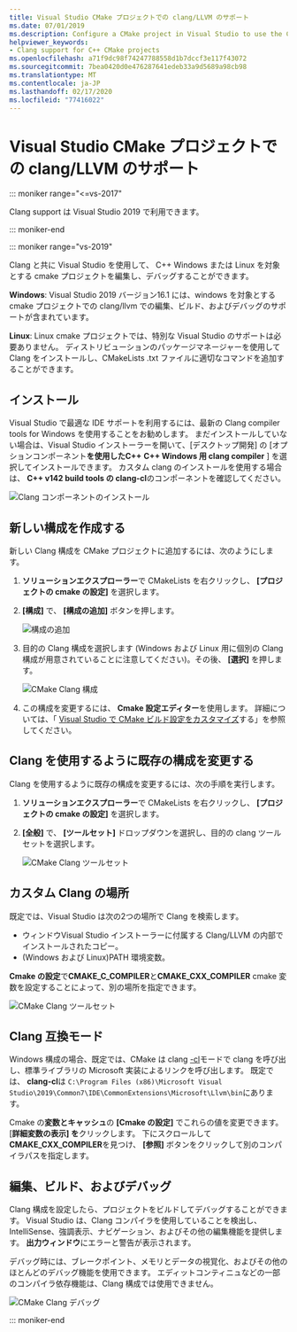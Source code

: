 ```yaml
---
title: Visual Studio CMake プロジェクトでの clang/LLVM のサポート
ms.date: 07/01/2019
ms.description: Configure a CMake project in Visual Studio to use the Clang/LLVM toolchain.
helpviewer_keywords:
- Clang support for C++ CMake projects
ms.openlocfilehash: a71f9dc98f74247788558d1b7dccf3e117f43072
ms.sourcegitcommit: 7bea0420d0e476287641edeb33a9d5689a98cb98
ms.translationtype: MT
ms.contentlocale: ja-JP
ms.lasthandoff: 02/17/2020
ms.locfileid: "77416022"
---
```

# <a name="clangllvm-support-in-visual-studio-cmake-projects"></a>Visual Studio CMake プロジェクトでの clang/LLVM のサポート

::: moniker range="<=vs-2017"

Clang support は Visual Studio 2019 で利用できます。

::: moniker-end

::: moniker range="vs-2019"

Clang と共に Visual Studio を使用して、 C++ Windows または Linux を対象とする cmake プロジェクトを編集し、デバッグすることができます。

**Windows**: Visual Studio 2019 バージョン16.1 には、windows を対象とする cmake プロジェクトでの clang/llvm での編集、ビルド、およびデバッグのサポートが含まれています。

**Linux**: Linux cmake プロジェクトでは、特別な Visual Studio のサポートは必要ありません。 ディストリビューションのパッケージマネージャーを使用して Clang をインストールし、CMakeLists .txt ファイルに適切なコマンドを追加することができます。

## <a name="install"></a>インストール

Visual Studio で最適な IDE サポートを利用するには、最新の Clang compiler tools for Windows を使用することをお勧めします。 まだインストールしていない場合は、Visual Studio インストーラーを開いて、[デスクトップ開発] の [オプションコンポーネント**を使用したC++**   **C++ Windows 用 clang compiler** ] を選択してインストールできます。 カスタム clang のインストールを使用する場合は、  **C++ v142 build tools の clang-cl**のコンポーネントを確認してください。

![Clang コンポーネントのインストール](media/clang-install-vs2019.png)

## <a name="create-a-new-configuration"></a>新しい構成を作成する

新しい Clang 構成を CMake プロジェクトに追加するには、次のようにします。

1. **ソリューションエクスプローラー**で CMakeLists を右クリックし、 **[プロジェクトの cmake の設定]** を選択します。

1. **[構成]** で、 **[構成の追加]** ボタンを押します。

   ![構成の追加](media/cmake-add-config-icon.png)

1. 目的の Clang 構成を選択します (Windows および Linux 用に個別の Clang 構成が用意されていることに注意してください)。その後、 **[選択]** を押します。

   ![CMake Clang 構成](media/cmake-clang-configuration.png)

1. この構成を変更するには、 **Cmake 設定エディター**を使用します。 詳細については、「 [Visual Studio で CMake ビルド設定をカスタマイズ](customize-cmake-settings.md)する」を参照してください。

## <a name="modify-an-existing-configuration-to-use-clang"></a>Clang を使用するように既存の構成を変更する

Clang を使用するように既存の構成を変更するには、次の手順を実行します。

1. **ソリューションエクスプローラー**で CMakeLists を右クリックし、 **[プロジェクトの cmake の設定]** を選択します。

1. **[全般]** で、 **[ツールセット]** ドロップダウンを選択し、目的の clang ツールセットを選択します。

   ![CMake Clang ツールセット](media/cmake-clang-toolset.png)

## <a name="custom-clang-locations"></a>カスタム Clang の場所

既定では、Visual Studio は次の2つの場所で Clang を検索します。

- ウィンドウVisual Studio インストーラーに付属する Clang/LLVM の内部でインストールされたコピー。
- (Windows および Linux)PATH 環境変数。

**Cmake の設定**で**CMAKE_C_COMPILER**と**CMAKE_CXX_COMPILER** cmake 変数を設定することによって、別の場所を指定できます。

![CMake Clang ツールセット](media/clang-location-cmake.png)

## <a name="clang-compatibility-modes"></a>Clang 互換モード

Windows 構成の場合、既定では、CMake は clang [-cl](https://llvm.org/devmtg/2014-04/PDFs/Talks/clang-cl.pdf)モードで clang を呼び出し、標準ライブラリの Microsoft 実装によるリンクを呼び出します。 既定では、 **clang-cl**は `C:\Program Files (x86)\Microsoft Visual Studio\2019\Common7\IDE\CommonExtensions\Microsoft\Llvm\bin`にあります。

Cmake の**変数とキャッシュ**の **[Cmake の設定]** でこれらの値を変更できます。 [**詳細変数の表示] を**クリックします。 下にスクロールして**CMAKE_CXX_COMPILER**を見つけ、 **[参照]** ボタンをクリックして別のコンパイラパスを指定します。

## <a name="edit-build-and-debug"></a>編集、ビルド、およびデバッグ

Clang 構成を設定したら、プロジェクトをビルドしてデバッグすることができます。 Visual Studio は、Clang コンパイラを使用していることを検出し、IntelliSense、強調表示、ナビゲーション、およびその他の編集機能を提供します。 **出力ウィンドウ**にエラーと警告が表示されます。

デバッグ時には、ブレークポイント、メモリとデータの視覚化、およびその他のほとんどのデバッグ機能を使用できます。 エディットコンティニュなどの一部のコンパイラ依存機能は、Clang 構成では使用できません。

![CMake Clang デバッグ](media/clang-debug-visualize.png)

::: moniker-end
